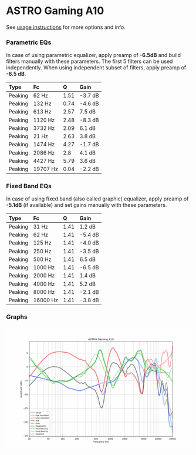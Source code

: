 # ASTRO Gaming A10
See [usage instructions](https://github.com/jaakkopasanen/AutoEq#usage) for more options and info.

### Parametric EQs
In case of using parametric equalizer, apply preamp of **-6.5dB** and build filters manually
with these parameters. The first 5 filters can be used independently.
When using independent subset of filters, apply preamp of **-6.5 dB**.

| Type    | Fc       |    Q | Gain    |
|:--------|:---------|:-----|:--------|
| Peaking | 62 Hz    | 1.51 | -3.7 dB |
| Peaking | 132 Hz   | 0.74 | -4.6 dB |
| Peaking | 613 Hz   | 2.57 | 7.5 dB  |
| Peaking | 1120 Hz  | 2.48 | -8.3 dB |
| Peaking | 3732 Hz  | 2.09 | 6.1 dB  |
| Peaking | 21 Hz    | 2.63 | 3.8 dB  |
| Peaking | 1474 Hz  | 4.27 | -1.7 dB |
| Peaking | 2086 Hz  | 2.8  | 4.1 dB  |
| Peaking | 4427 Hz  | 5.79 | 3.6 dB  |
| Peaking | 19707 Hz | 0.04 | -2.2 dB |

### Fixed Band EQs
In case of using fixed band (also called graphic) equalizer, apply preamp of **-5.1dB**
(if available) and set gains manually with these parameters.

| Type    | Fc       |    Q | Gain    |
|:--------|:---------|:-----|:--------|
| Peaking | 31 Hz    | 1.41 | 1.2 dB  |
| Peaking | 62 Hz    | 1.41 | -5.4 dB |
| Peaking | 125 Hz   | 1.41 | -4.0 dB |
| Peaking | 250 Hz   | 1.41 | -3.5 dB |
| Peaking | 500 Hz   | 1.41 | 6.5 dB  |
| Peaking | 1000 Hz  | 1.41 | -6.5 dB |
| Peaking | 2000 Hz  | 1.41 | 1.4 dB  |
| Peaking | 4000 Hz  | 1.41 | 5.2 dB  |
| Peaking | 8000 Hz  | 1.41 | -2.1 dB |
| Peaking | 16000 Hz | 1.41 | -3.8 dB |

### Graphs
![](./ASTRO%20Gaming%20A10.png)